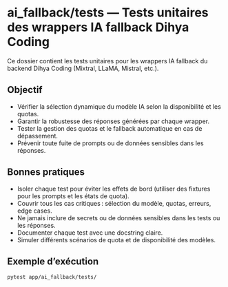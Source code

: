 # ai_fallback/tests — Tests unitaires des wrappers IA fallback Dihya Coding

Ce dossier contient les tests unitaires pour les wrappers IA fallback du backend Dihya Coding (Mixtral, LLaMA, Mistral, etc.).

## Objectif

- Vérifier la sélection dynamique du modèle IA selon la disponibilité et les quotas.
- Garantir la robustesse des réponses générées par chaque wrapper.
- Tester la gestion des quotas et le fallback automatique en cas de dépassement.
- Prévenir toute fuite de prompts ou de données sensibles dans les réponses.

## Bonnes pratiques

- Isoler chaque test pour éviter les effets de bord (utiliser des fixtures pour les prompts et les états de quota).
- Couvrir tous les cas critiques : sélection du modèle, quotas, erreurs, edge cases.
- Ne jamais inclure de secrets ou de données sensibles dans les tests ou les réponses.
- Documenter chaque test avec une docstring claire.
- Simuler différents scénarios de quota et de disponibilité des modèles.

## Exemple d’exécution

```bash
pytest app/ai_fallback/tests/